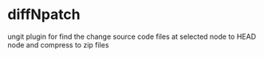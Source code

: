 # diffNpatch
ungit plugin for find the change source code files at selected node to HEAD node and compress to zip files
